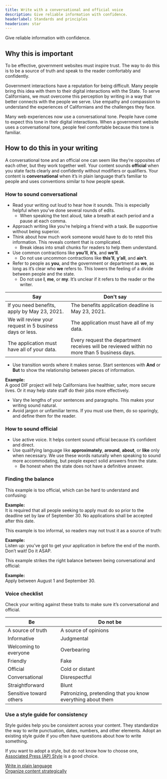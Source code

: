 ```yaml
---
title: Write with a conversational and official voice
description: Give reliable information with confidence.
headerlabel: Standards and principles
headericon: star
---
```


<p class="text-lead">Give reliable information with confidence.</p>

## Why this is important

To be effective, government websites must inspire trust. The way to do this is to be a source of truth and speak to the reader comfortably and confidently.

Government interactions have a reputation for being difficult. Many people bring this idea with them to their digital interactions with the State. To serve Californians, we must overcome this perception by writing in a way that better connects with the people we serve. Use empathy and compassion to understand the experiences of Californians and the challenges they face.

Many web experiences now use a conversational tone. People have come to expect this tone in their digital interactions. When a government website uses a conversational tone, people feel comfortable because this tone is familiar.

## How to do this in your writing

A conversational tone and an official one can seem like they’re opposites of each other, but they work together well. Your content sounds **official** when you state facts clearly and confidently without modifiers or qualifiers. Your content is **conversational** when it’s in plain language that’s familiar to people and uses conventions similar to how people speak.

### How to sound conversational

* Read your writing out loud to hear how it sounds. This is especially helpful when you’ve done several rounds of edits.
  * When speaking the text aloud, take a breath at each period and a pause at each comma.
* Approach writing like you’re helping a friend with a task. Be supportive without being superior.
* Think about how much work someone would have to do to retell this information. This reveals content that is complicated.
  * Break ideas into small chunks for readers to help them understand.
* Use common contractions like **you’ll**, **it’s**, and **we’ll**.
  * Do not use uncommon contractions like **this’ll**, **y’all**, and **ain’t**.
* Refer to people as **you**, and the government or department as **we**, as long as it’s clear who **we** refers to. This lowers the feeling of a divide between people and the state.
  * Do not use **I**, **me**, or **my**. It’s unclear if it refers to the reader or the writer.

<div class="twocolumn-table">

| **Say** | **Don't say** |
| ----- | ----- | 
| If you need benefits, apply by May 23, 2021. | The benefits application deadline is May 23, 2021. |
| We will review your request in 5 business days or less. | The application must have all of my data. |
| The application must have all of your data. | Every request the department receives will be reviewed within no more than 5 business days. |

</div>

* Use transition words where it makes sense. Start sentences with **And** or **But** to show the relationship between pieces of information.

<div class="blockquote-container">
  <div class="blockquote-body">
    <div class="blockquote-header"><strong>Example:</strong></div>
    <div class="blockquote-content">A good DIF project will help Californians live healthier, safer, more secure lives. Or it may help state staff do their jobs more effectively.</div>
  </div>
</div>
 
* Vary the lengths of your sentences and paragraphs. This makes your writing sound natural.
* Avoid jargon or unfamiliar terms. If you must use them, do so sparingly, and define them for the reader.

### How to sound official

* Use active voice. It helps content sound official because it’s confident and direct.
* Use qualifying language like **approximately**, **around**, **about**, or **like** only when necessary. We use these words naturally when speaking to sound more accommodating, but people expect solid answers from the state.
  * Be honest when the state does not have a definitive answer.

### Finding the balance

This example is too official, which can be hard to understand and confusing:

<div class="blockquote-container">
  <div class="blockquote-body">
    <div class="blockquote-header"><strong>Example:</strong></div>
    <div class="blockquote-content">It is required that all people seeking to apply must do so prior to the deadline set by law of September 30. No applications shall be accepted after this date.</div>
  </div>
</div>

This example is too informal, so readers may not trust it as a source of truth:

<div class="blockquote-container">
  <div class="blockquote-body">
    <div class="blockquote-header"><strong>Example:</strong></div>
    <div class="blockquote-content">Listen up: you’ve got to get your application in before the end of the month. Don’t wait! Do it ASAP.</div>
  </div>
</div>

This example strikes the right balance between being conversational and official:

<div class="blockquote-container">
  <div class="blockquote-body">
    <div class="blockquote-header"><strong>Example:</strong></div>
    <div class="blockquote-content">Apply between August 1 and September 30.</div>
  </div>
</div>

### Voice checklist

Check your writing against these traits to make sure it’s conversational and official.

<div class="twocolumn-table">

| **Be**                  | **Do not be**                                               |
| ----------------------- | ----------------------------------------------------------- | 
| A source of truth       | A source of opinions                                        |
| Informative             | Judgmental                                                  |
| Welcoming to everyone   | Overbearing                                                 |
| Friendly                | Fake                                                        |
| Official                | Cold or distant                                             |
| Conversational          | Disrespectful                                               |
| Straightforward         | Blunt                                                       |
| Sensitive toward others | Patronizing, pretending that you know everything about them |

</div>

### Use a style guide for consistency

Style guides help you be consistent across your content. They standardize the way to write punctuation, dates, numbers, and other elements. Adopt an existing style guide if you often have questions about how to write something.

If you want to adopt a style, but do not know how to choose one, [Associated Press (AP) Style](https://store.stylebooks.com/) is a good choice.

<div class="leftright-nav-container">
    <div class="left-nav"><a class="internal-link" href="/content-design/principles/write-in-plain-language/">Write in plain language</a></div>
    <div class="right-nav"><a class="internal-link" href="/content-design/principles/organize-content-strategically/">Organize content strategically</a></div>
</div>
